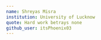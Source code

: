```yaml
---
name: Shreyas Misra
institution: University of Lucknow
quote: Hard work betrays none
github_user: itsPhoenix03
---
```

